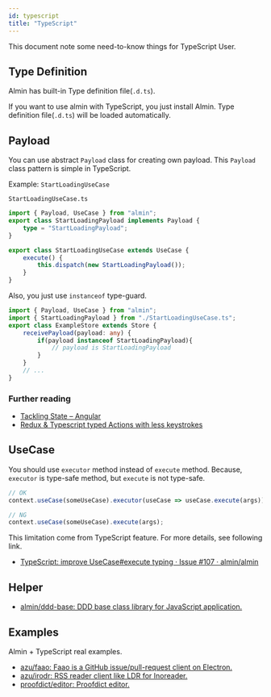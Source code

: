 ```yaml
---
id: typescript
title: "TypeScript"
---
```


This document note some need-to-know things for TypeScript User.

## Type Definition

Almin has built-in Type definition file(`.d.ts`).

If you want to use almin with TypeScript, you just install Almin.
Type definition file(`.d.ts`) will be loaded automatically.

## Payload

You can use abstract `Payload` class for creating own payload.
This `Payload` class pattern is simple in TypeScript.

Example: `StartLoadingUseCase`

`StartLoadingUseCase.ts`
```ts
import { Payload, UseCase } from "almin";
export class StartLoadingPayload implements Payload {
    type = "StartLoadingPayload";
}

export class StartLoadingUseCase extends UseCase {
    execute() {
        this.dispatch(new StartLoadingPayload());
    }
}
```

Also, you just use `instanceof` type-guard. 

```ts
import { Payload, UseCase } from "almin";
import { StartLoadingPayload } from "./StartLoadingUseCase.ts";
export class ExampleStore extends Store {
    receivePayload(payload: any) {
        if(payload instanceof StartLoadingPayload){
            // payload is StartLoadingPayload
        }
    }
    // ...
}
```

### Further reading

- [Tackling State – Angular](https://vsavkin.com/managing-state-in-angular-2-applications-caf78d123d02)
- [Redux & Typescript typed Actions with less keystrokes](https://medium.com/@martin_hotell/redux-typescript-typed-actions-with-less-keystrokes-d984063901d)

## UseCase

You should use `executor` method instead of `execute` method.
Because, `executor` is type-safe method, but `execute` is not type-safe.

```ts
// OK
context.useCase(someUseCase).executor(useCase => useCase.execute(args))
```

```ts
// NG
context.useCase(someUseCase).execute(args);
```

This limitation come from TypeScript feature.
For more details, see following link.

- [TypeScript: improve UseCase#execute typing · Issue #107 · almin/almin](https://github.com/almin/almin/issues/107 "TypeScript: improve UseCase#execute typing · Issue #107 · almin/almin")

## Helper

- [almin/ddd-base: DDD base class library for JavaScript application.](https://github.com/almin/ddd-base "almin/ddd-base: DDD base class library for JavaScript application.")

## Examples

Almin + TypeScript real examples.

- [azu/faao: Faao is a GitHub issue/pull-request client on Electron.](https://github.com/azu/faao)
- [azu/irodr: RSS reader client like LDR for Inoreader.](https://github.com/azu/irodr)
- [proofdict/editor: Proofdict editor.](https://github.com/proofdict/editor)
